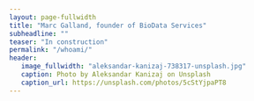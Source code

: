 ```yaml
---
layout: page-fullwidth
title: "Marc Galland, founder of BioData Services"
subheadline: ""
teaser: "In construction"
permalink: "/whoami/"
header:
   image_fullwidth: "aleksandar-kanizaj-738317-unsplash.jpg"
   caption: Photo by Aleksandar Kanizaj on Unsplash
   caption_url: https://unsplash.com/photos/5cStYjpaPT8
---
```

